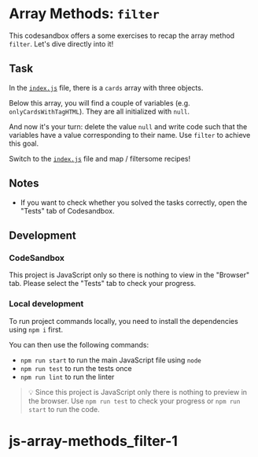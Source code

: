 # Array Methods: `filter`

This codesandbox offers a some exercises to recap the array method `filter`. Let's dive directly into it!

## Task

In the [`index.js`](./index.js) file, there is a `cards` array with three objects.

Below this array, you will find a couple of variables (e.g. `onlyCardsWithTagHTML`). They are all initialized with `null`.

And now it's your turn: delete the value `null` and write code such that the variables have a value corresponding to their name. Use `filter` to achieve this goal.

Switch to the [`index.js`](./index.js) file and map / filtersome recipes!

## Notes

- If you want to check whether you solved the tasks correctly, open the "Tests" tab of Codesandbox.

## Development

### CodeSandbox

This project is JavaScript only so there is nothing to view in the "Browser" tab. Please select the "Tests" tab to check your progress.

### Local development

To run project commands locally, you need to install the dependencies using `npm i` first.

You can then use the following commands:

- `npm run start` to run the main JavaScript file using `node`
- `npm run test` to run the tests once
- `npm run lint` to run the linter

> 💡 Since this project is JavaScript only there is nothing to preview in the browser. Use `npm run test` to check your progress or `npm run start` to run the code.
# js-array-methods_filter-1
